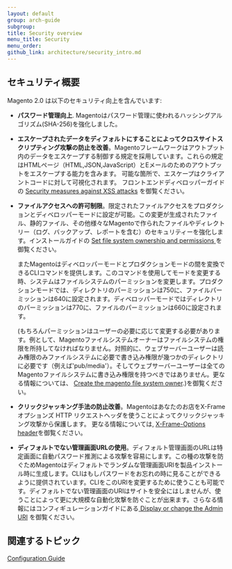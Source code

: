 ```yaml
---
layout: default
group: arch-guide
subgroup: 
title: Security overview
menu_title: Security 
menu_order: 
github_link: architecture/security_intro.md
---
```


<h2 id="security_intro">セキュリティ概要</h2>
Magento 2.0 は以下のセキュリティ向上を含んでいます:



* <b>パスワード管理向上</b>. Magentoはパスワード管理に使われるハッシングアルゴリズム(SHA-256)を強化しました。 


* <b>エスケープされたデータをディフォルトにすることによってクロスサイトスクリプティング攻撃の防止を改善</b>。Magentoフレームワークはアウトプット内のデータをエスケープする制御する規定を採用しています。これらの規定はHTMLページ（HTML,JSON,JavaScript）とEメールのためのアウトプットをエスケープする能力を含みます。 可能な箇所で、エスケープはクライアントコードに対して可視化されます。 フロントエンドディベロッパーガイドの <a href="{{ site.gdeurl }}frontend-dev-guide/templates/template-security.html">Security measures against XSS attacks</a> を御覧ください。 

* <b>ファイルアクセスへの許可制限</b>。限定されたファイルアクセスをプロダクションとディベロッパーモードに設定が可能。この変更が生成されたファイル、静的ファイル、その他様々なMagentoで作られたファイルやディレクトリー（ログ、バックアップ、レポートを含む）のセキュリティーを強化します。インストールガイドの <a href="{{ site.gdeurl }}install-gde/install/file-system-perms.html"> Set file system ownership and permissions </a>を御覧ください。

	またMagentoはディベロッパーモードとプロダクションモードの間を変換できるCLIコマンドを提供します。このコマンドを使用してモードを変更する時、システムはファイルシステムのパーミッションを変更します。プロダクションモードでは、ディレクトリのパーミッションは750に、ファイルパーミッションは640に設定されます。ディベロッパーモードではディレクトリのパーミッションは770に、ファイルのパーミッションは660に設定されます。 
	
	(もちろんパーミッションはユーザーの必要に応じて変更する必要があります。例として、Magentoファイルシステムオーナーはファイルシステムの権限を所持してなければなりません。対照的に、ウェブサーバーユーザーは読み権限のみファイルシステムに必要で書き込み権限が幾つかのディレクトリに必要です（例えば'pub/media'）。そしてウェブサーバーユーザーは全てのMagentoファイルシステムに書き込み権限を持つべきではありません。更なる情報については、 <a href="{{ site.gdeurl }}install-gde/prereq/apache-user.html"> Create the magento file system owner</a>.)を御覧ください。

* <b>クリックジャッキング手法の防止改善</b>。Magentoはあなたのお店をX-Frameオプションズ HTTP リクエストヘッダを使うことによってクリックジャッキング攻撃から保護します。 更なる情報については, <a href="{{ site.gdeurl }}config-guide/secy/secy-xframe.html"> X-Frame-Options header</a>を御覧ください。

* <b>ディフォルトでない管理画面URLの使用</b>。ディフォルト管理画面のURLは特定画面に自動パスワード推測による攻撃を容易にします。この種の攻撃を防ぐためMagentoはディフォルトでランダムな管理画面URIを製品インストール時に生成します。CLIはもしパスワードをお忘れの時に見ることができるように提供されています。CLIをこのURIを変更するために使うことも可能です。ディフォルトでない管理画面のURIはサイトを安全にはしませんが、使うことによって更に大規模な自動化攻撃を防ぐことが出来ます。さらなる情報にはコンフィギュレーションガイドにある<a href="{{ site.gdeurl }}install-gde/install/cli/install-cli-adminurl.html"> Display or change the Admin URI</a> を御覧ください。 




<h2>関連するトピック</h2>
<a href="{{ site.gdeurl }}config-guide/bk-config-guide.html">Configuration Guide</a>



